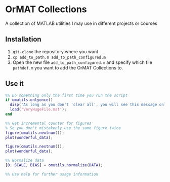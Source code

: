 # OrMAT Collections
A collection of MATLAB utilities I may use in different projects or courses

## Installation
1. `git-clone` the repository where you want
2. `cp add_to_path.m add_to_path_configured.m`
3. Open the new file `add_to_path_configured.m`
  and specify which file `pathdef.m` you want to add the OrMAT Collections to.

## Use it
```MATLAB
%% Do something only the first time you run the script
if omutils.onlyonce()
  disp("As long as you don't 'clear all', you will see this message only once");
  load('VeryHugeFile.mat');
end

%% Get incremental counter for figures
% So you don't mistakenly use the same figure twice
figure(omutils.nextnum());
plot(wonderful_data);

figure(omutils.nextnum());
plot(wonderful_data);

%% Normalize data
[D, SCALE, BIAS] = omutils.normalize(DATA);

%% Use help for further usage information
```
